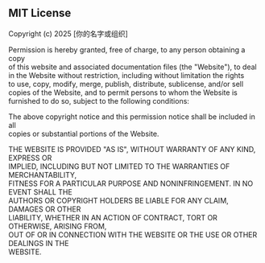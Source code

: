 ## MIT License

Copyright (c) 2025 [你的名字或组织]

Permission is hereby granted, free of charge, to any person obtaining a copy  
of this website and associated documentation files (the "Website"), to deal  
in the Website without restriction, including without limitation the rights  
to use, copy, modify, merge, publish, distribute, sublicense, and/or sell  
copies of the Website, and to permit persons to whom the Website is  
furnished to do so, subject to the following conditions:

The above copyright notice and this permission notice shall be included in all  
copies or substantial portions of the Website.

THE WEBSITE IS PROVIDED "AS IS", WITHOUT WARRANTY OF ANY KIND, EXPRESS OR  
IMPLIED, INCLUDING BUT NOT LIMITED TO THE WARRANTIES OF MERCHANTABILITY,  
FITNESS FOR A PARTICULAR PURPOSE AND NONINFRINGEMENT. IN NO EVENT SHALL THE  
AUTHORS OR COPYRIGHT HOLDERS BE LIABLE FOR ANY CLAIM, DAMAGES OR OTHER  
LIABILITY, WHETHER IN AN ACTION OF CONTRACT, TORT OR OTHERWISE, ARISING FROM,  
OUT OF OR IN CONNECTION WITH THE WEBSITE OR THE USE OR OTHER DEALINGS IN THE  
WEBSITE.
